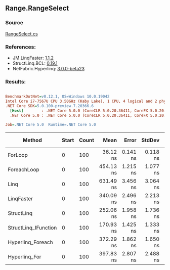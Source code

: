 ﻿## Range.RangeSelect

### Source
[RangeSelect.cs](../LinqBenchmarks/Range/RangeSelect.cs)

### References:
- JM.LinqFaster: [1.1.2](https://www.nuget.org/packages/JM.LinqFaster/1.1.2)
- StructLinq.BCL: [0.19.1](https://www.nuget.org/packages/StructLinq.BCL/0.19.1)
- NetFabric.Hyperlinq: [3.0.0-beta23](https://www.nuget.org/packages/NetFabric.Hyperlinq/3.0.0-beta23)

### Results:
``` ini

BenchmarkDotNet=v0.12.1, OS=Windows 10.0.19042
Intel Core i7-7567U CPU 3.50GHz (Kaby Lake), 1 CPU, 4 logical and 2 physical cores
.NET Core SDK=5.0.100-preview.7.20366.6
  [Host]        : .NET Core 5.0.0 (CoreCLR 5.0.20.36411, CoreFX 5.0.20.36411), X64 RyuJIT
  .NET Core 5.0 : .NET Core 5.0.0 (CoreCLR 5.0.20.36411, CoreFX 5.0.20.36411), X64 RyuJIT

Job=.NET Core 5.0  Runtime=.NET Core 5.0  

```
|               Method | Start | Count |      Mean |    Error |   StdDev | Ratio | RatioSD |  Gen 0 | Gen 1 | Gen 2 | Allocated |
|--------------------- |------ |------ |----------:|---------:|---------:|------:|--------:|-------:|------:|------:|----------:|
|              ForLoop |     0 |   100 |  36.12 ns | 0.141 ns | 0.118 ns |  1.00 |    0.00 |      - |     - |     - |         - |
|          ForeachLoop |     0 |   100 | 454.13 ns | 1.215 ns | 1.077 ns | 12.57 |    0.05 | 0.0267 |     - |     - |      56 B |
|                 Linq |     0 |   100 | 631.49 ns | 3.456 ns | 3.064 ns | 17.48 |    0.11 | 0.0420 |     - |     - |      88 B |
|           LinqFaster |     0 |   100 | 340.09 ns | 2.496 ns | 2.213 ns |  9.42 |    0.06 | 0.4053 |     - |     - |     848 B |
|           StructLinq |     0 |   100 | 252.06 ns | 1.958 ns | 1.736 ns |  6.98 |    0.06 |      - |     - |     - |         - |
| StructLinq_IFunction |     0 |   100 | 170.93 ns | 1.425 ns | 1.333 ns |  4.74 |    0.04 |      - |     - |     - |         - |
|    Hyperlinq_Foreach |     0 |   100 | 372.29 ns | 1.862 ns | 1.650 ns | 10.31 |    0.06 |      - |     - |     - |         - |
|        Hyperlinq_For |     0 |   100 | 397.83 ns | 2.807 ns | 2.488 ns | 11.01 |    0.09 |      - |     - |     - |         - |

